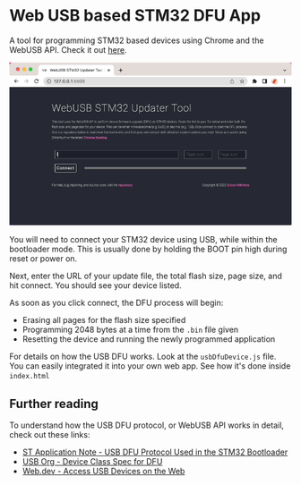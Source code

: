 # Web USB based STM32 DFU App

A tool for programming STM32 based devices using Chrome and the WebUSB API. Check it out [here](https://siliconwitchery.github.io/web-stm32-updater/).

![Demo of the STM32 DFU in action](images/demo.gif)

You will need to connect your STM32 device using USB, while within the bootloader mode. This is usually done by holding the BOOT pin high during reset or power on.

Next, enter the URL of your update file, the total flash size, page size, and hit connect. You should see your device listed.

As soon as you click connect, the DFU process will begin:

- Erasing all pages for the flash size specified
- Programming 2048 bytes at a time from the `.bin` file given
- Resetting the device and running the newly programmed application

For details on how the USB DFU works. Look at the `usbDfuDevice.js` file. You can easily integrated it into your own web app. See how it's done inside `index.html`

## Further reading

To understand how the USB DFU protocol, or WebUSB API works in detail, check out these links:

- [ST Application Note - USB DFU Protocol Used in the STM32 Bootloader](https://www.st.com/resource/en/application_note/cd00264379-usb-dfu-protocol-used-in-the-stm32-bootloader-stmicroelectronics.pdf)
- [USB Org - Device Class Spec for DFU](https://www.usb.org/sites/default/files/DFU_1.1.pdf)
- [Web.dev - Access USB Devices on the Web](https://web.dev/usb/)